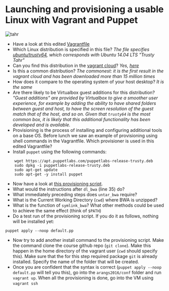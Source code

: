 Launching and provisioning a usable Linux with Vagrant and Puppet
=================================================================

![tahr](http://www.exclusiveadventuresnz.com/images/hunting/big-game/bull-tahr/bull-tahr-banner1.jpg)

- Have a look at this edited [Vagrantfile](https://github.com/rvosa/arangs2016/blob/master/conf/vagrant/Vagrantfile)
- Which Linux distribution is specified in this file? _The file specifies [ubuntu/trusty64](https://atlas.hashicorp.com/ubuntu/boxes/trusty64), which corresponds with Ubuntu 14.04 LTS "Trusty Tahr"_ 
- Can you find this distribution in the [vagrant cloud](https://atlas.hashicorp.com/boxes/search)? _Yes, [here](https://atlas.hashicorp.com/ubuntu/boxes/trusty64)_
- Is this a common distribution? _The commonest: it is the first result in the vagrant cloud and has been downloaded more than 15 million times_
- How does it compare to the operating system of your host desktop? _It is the same_
- Are there likely to be Virtualbox guest additions for this distribution? _"Guest additions" are provided by Virtualbox to give a smoother user experience, for example by adding the ability to have shared folders between guest and host, to have the screen resolution of the guest match that of the host, and so on. Given that `trusty64` is the most common box, it is likely that this additional functionality has been developed and is available._
- Provisioning is the process of installing and configuring additional tools on a base OS. Before lunch we saw an
example of provisioning using shell commands in the Vagrantfile. Which provisioner is used in this edited Vagrantfile?
- Install `puppet` using the following commands:

```
    wget https://apt.puppetlabs.com/puppetlabs-release-trusty.deb
    sudo dpkg -i puppetlabs-release-trusty.deb
    sudo apt-get update
    sudo apt-get -y install puppet
```

- Now have a look at [this provisioning script](https://github.com/rvosa/arangs2016/blob/master/conf/vagrant/manifests/default.pp).
- What would the instructions after `dl_bwa` (line 35) do?
- What immediately preceding steps does `untar_bwa` require?
- What is the Current Working Directory (`cwd`) where BWA is unzipped?
- What is the function of `symlink_bwa`? What other methods could be used to achieve the same effect (think of `$PATH`)
- Do a test run of the provisioning script. If you do it as follows, nothing will be installed yet:

 `puppet apply --noop default.pp`

- Now try to add another install command to the provisioning script. Make the command clone the course github repo 
  (`git clone`). Make this happen in the home directory of the vagrant user (`cwd` should specify this). Make sure that
  the for this step required package `git` is already installed. Specify the name of the folder that will be created.
- Once you are confident that the syntax is correct (`puppet apply --noop default.pp` will tell you this), go into the
  `arangs2016/conf` folder and run `vagrant up`. When all the provisioning is done, go into the VM using `vagrant ssh`
